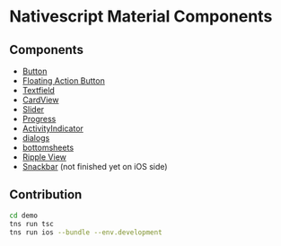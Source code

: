 # Nativescript Material Components

## Components
* [Button](./packages/nativescript-material-button/README.md)
* [Floating Action Button](./packages/nativescript-material-floatingactionbutton/README.md)
* [Textfield](./packages/nativescript-material-textfield/README.md)
* [CardView](./packages/nativescript-material-cardview/README.md)
* [Slider](./packages/nativescript-material-slider/README.md)
* [Progress](./packages/nativescript-material-progress/README.md)
* [ActivityIndicator](./packages/nativescript-material-activityindicator/README.md)
* [dialogs](./packages/nativescript-material-dialogs/README.md)
* [bottomsheets](./packages/nativescript-material-bottomsheet/README.md)
* [Ripple View](./packages/nativescript-material-ripple/README.md)
* [Snackbar](./packages/nativescript-material-snackbar/README.md) (not finished yet on iOS side)

## Contribution

``` bash
cd demo
tns run tsc
tns run ios --bundle --env.development
```
